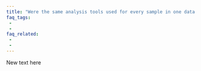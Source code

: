 ```yaml
---
title: "Were the same analysis tools used for every sample in one data collection?"
faq_tags:
 -
 -
faq_related:
 -
 -
---
```


New text here
